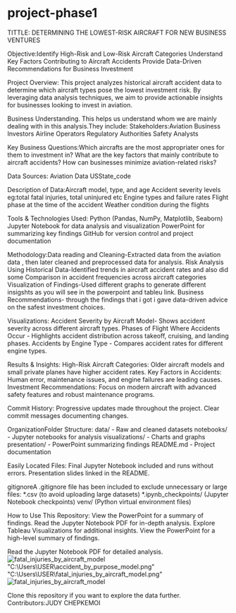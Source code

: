 # project-phase1
TITTLE: DETERMINING THE LOWEST-RISK AIRCRAFT FOR NEW BUSINESS VENTURES

Objective:Identify High-Risk and Low-Risk Aircraft Categories
          Understand Key Factors Contributing to Aircraft Accidents
          Provide Data-Driven Recommendations for Business Investment
          
Project Overview:
This project analyzes historical aircraft accident data to determine which aircraft types pose the lowest investment risk. 
By leveraging data analysis techniques, we aim to provide actionable insights for businesses looking to invest in aviation.

Business Understanding. This helps us understand whom we are mainly dealing with in this analysis.They include:
Stakeholders:Aviation Business Investors
             Airline Operators
             Regulatory Authorities
             Safety Analysts

Key Business Questions:Which aircrafts are the most appropriater ones for them to investment in?
                        What are the key factors that mainly contribute to aircraft accidents?
                        How can businesses minimize aviation-related risks?
                        
Data Sources: Aviation Data
              USState_code

Description of Data:Aircraft model, type, and age
                    Accident severity levels eg:total fatal injuries, total uninjured etc
                    Engine types and failure rates
                    Flight phase at the time of the accident
                    Weather condition during the flights
              
Tools & Technologies Used: Python (Pandas, NumPy, Matplotlib, Seaborn)
                           Jupyter Notebook for data analysis and visualization
                           PowerPoint for summarizing key findings
                           GitHub for version control and project documentation
                           
Methodology:Data reading and  Cleaning-Extracted data from the aviation data , then later cleaned and preprocessed data for analysis.
            Risk Analysis Using Historical Data-Identified trends in aircraft accident rates and also did some Comparison in  accident frequencies across aircraft categories
            Visualization of Findings-Used different graphs to generate different insigshts as you will see in the powerpoint and tableu link.
            Business Recommendations- through the findings that i got i gave data-driven advice on the safest investment choices.
            
Visualizations:
Accident Severity by Aircraft Model- Shows accident severity across different aircraft types.
Phases of Flight Where Accidents Occur - Highlights accident distribution across takeoff, cruising, and landing phases.
Accidents by Engine Type  - Compares accident rates for different engine types.
            
Results & Insights:
High-Risk Aircraft Categories: Older aircraft models and small private planes have higher accident rates.
Key Factors in Accidents: Human error, maintenance issues, and engine failures are leading causes.
Investment Recommendations: Focus on modern aircraft with advanced safety features and robust maintenance programs.

Commit History:
Progressive updates made throughout the project.
Clear commit messages documenting changes.

OrganizationFolder Structure:
data/ - Raw and cleaned datasets
notebooks/ - Jupyter notebooks for analysis
visualizations/ - Charts and graphs
presentation/ - PowerPoint summarizing findings
README.md - Project documentation

Easily Located Files:
Final Jupyter Notebook included and runs without errors.
Presentation slides linked in the README.

gitignoreA 
.gitignore file has been included to exclude unnecessary or large files:
*.csv (to avoid uploading large datasets)
*.ipynb_checkpoints/ (Jupyter Notebook checkpoints)
venv/ (Python virtual environment files)

How to Use This Repository: View the PowerPoint for a summary of findings.
                            Read the Jupyter Notebook PDF for in-depth analysis.
                            Explore Tableau Visualizations for additional insights.
                            View the PowerPoint for a high-level summary of findings.

Read the Jupyter Notebook PDF for detailed analysis.
![fatal_injuries_by_aircraft_model](https://github.com/user-attachments/assets/7e8c8837-97fe-4440-bd40-c398d089b518)
"C:\Users\USER\accident_by_purpose_model.png"
"C:\Users\USER\fatal_injuries_by_aircraft_model.png"
![fatal_injuries_by_aircraft_model](https://github.com/user-attachments/assets/3d47b456-fbb7-46bb-9efa-ae38a4d391b3)


Clone this repository if you want to explore the data further.
Contributors:JUDY CHEPKEMOI
